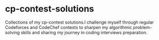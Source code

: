 # cp-contest-solutions
Collections of my cp-contest solutions.I challenge myself through regular Codeforces and CodeChef contests to sharpen my algorithmic problem-solving skills and sharing my journey in coding interviews preparation.

